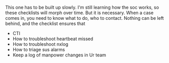 This one has to be built up slowly. I'm still learning how the soc works, so these checklists will morph over time. But it is necessary. When a case comes in, you need to know what to do, who to contact. Nothing can be left behind, and the checklist ensures that


 - CTI
 - How to troubleshoot heartbeat missed
 - How to troubleshoot nxlog
 - How to triage sus alarms
 - Keep a log of manpower changes in Ur team